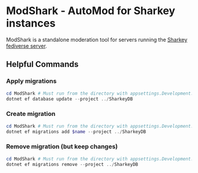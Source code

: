 # ModShark - AutoMod for Sharkey instances

ModShark is a standalone moderation tool for servers running the [Sharkey fediverse server](https://activitypub.software/TransFem-org/Sharkey).

## Helpful Commands

### Apply migrations

```powershell
cd ModShark # Must run from the directory with appsettings.Development.json
dotnet ef database update --project ../SharkeyDB
```

### Create migration

```powershell
cd ModShark # Must run from the directory with appsettings.Development.json
dotnet ef migrations add $name --project ../SharkeyDB
```

### Remove migration (but keep changes)

```powershell
cd ModShark # Must run from the directory with appsettings.Development.json
dotnet ef migrations remove --project ../SharkeyDB
```
